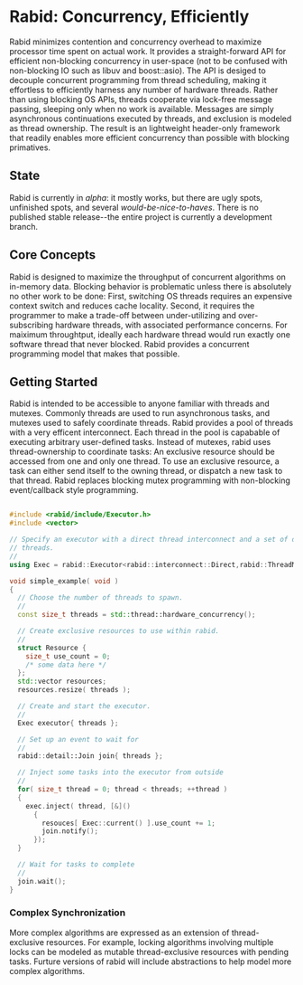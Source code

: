# Rabid: Concurrency, Efficiently #

Rabid minimizes contention and concurrency overhead to maximize processor time spent on actual work. It provides a straight-forward API for efficient non-blocking concurrency in user-space (not to be confused with non-blocking IO such as libuv and boost::asio). The API is desiged to decouple concurrent programming from thread scheduling, making it effortless to efficiently harness any number of hardware threads. Rather than using blocking OS APIs, threads cooperate via lock-free message passing, sleeping only when no work is available. Messages are simply asynchronous continuations executed by threads, and exclusion is modeled as thread ownership. The result is an lightweight header-only framework that readily enables more efficient concurrency than possible with blocking primatives.

## State ##

Rabid is currently in _alpha_: it mostly works, but there are ugly spots, unfinished spots, and several _would-be-nice-to-haves_. There is no published stable release--the entire project is currently a development branch.

## Core Concepts ##

Rabid is designed to maximize the throughput of concurrent algorithms on in-memory data. Blocking behavior is problematic unless there is absolutely no other work to be done: First, switching OS threads requires an expensive context switch and reduces cache locality. Second, it requires the programmer to make a trade-off between under-utilizing and over-subscribing hardware threads, with associated performance concerns. For maiximum throughtput, ideally each hardware thread would run exactly one software thread that never blocked. Rabid provides a concurrent programming model that makes that possible.

## Getting Started ##

Rabid is intended to be accessible to anyone familiar with threads and mutexes. Commonly threads are used to run asynchronous tasks, and mutexes used to safely coordinate threads. Rabid provides a pool of threads with a very efficent interconnect. Each thread in the pool is capabable of executing arbitrary user-defined tasks. Instead of mutexes, rabid uses thread-ownership to coordinate tasks: An exclusive resource should be accessed from one and only one thread. To use an exclusive resource, a task can either send itself to the owning thread, or dispatch a new task to that thread. Rabid replaces blocking mutex programming with non-blocking event/callback style programming.

```c++

#include <rabid/include/Executor.h>
#include <vector>

// Specify an executor with a direct thread interconnect and a set of dedicated
// threads.
//
using Exec = rabid::Executor<rabid::interconnect::Direct,rabid::ThreadModel>;

void simple_example( void )
{
  // Choose the number of threads to spawn.
  //
  const size_t threads = std::thread::hardware_concurrency();

  // Create exclusive resources to use within rabid.
  //
  struct Resource {
    size_t use_count = 0;
    /* some data here */
  };
  std::vector resources;
  resources.resize( threads );

  // Create and start the executor.
  //
  Exec executor{ threads };

  // Set up an event to wait for
  //
  rabid::detail::Join join{ threads };

  // Inject some tasks into the executor from outside
  //
  for( size_t thread = 0; thread < threads; ++thread )
  {
    exec.inject( thread, [&]()
      {
        resouces[ Exec::current() ].use_count += 1;
        join.notify();
      });
  }

  // Wait for tasks to complete
  //
  join.wait();
}
```

### Complex Synchronization ###

More complex algorithms are expressed as an extension of thread-exclusive resources. For example, locking algorithms involving multiple locks can be modeled as mutable thread-exclusive resources with pending tasks. Furture versions of rabid will include abstractions to help model more complex algorithms.

